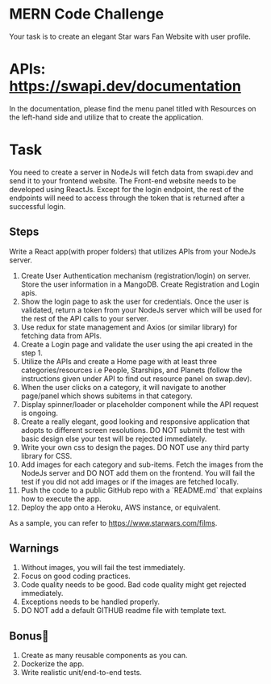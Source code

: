 # MERN Code Challenge 
Your task is to create an elegant Star wars Fan Website with user profile.

# APIs: https://swapi.dev/documentation
In the documentation, please find the menu panel titled with Resources on the left-hand side and utilize that to create the application.

# Task
You need to create a server in NodeJs will fetch data from swapi.dev and send it to your frontend website. The Front-end website needs to be developed using ReactJs. Except for the login endpoint, the rest of the endpoints will need to access through the token that is returned after a successful login.

## Steps
Write a React app(with proper folders) that utilizes APIs from your NodeJs server.
<ol>
	<li>Create User Authentication mechanism (registration/login) on server. Store the user information in a MangoDB. Create Registration and Login apis.</li>
  	<li>Show the login page to ask the user for credentials. Once the user is validated, return a token from your NodeJs server which will be used for the rest of the API calls to your server.</li>
	<li>Use redux for state management and Axios (or similar library) for fetching data from APIs.</li>
	<li>Create a Login page and validate the user using the api created in the step 1.</li>
	<li>Utilize the APIs and create a Home page with at least three categories/resources i.e People, Starships, and Planets (follow the instructions given under API to find out resource panel on swap.dev).</li>
	<li>When the user clicks on a category, it will navigate to another page/panel which shows subitems in that category.</li>
	<li>Display spinner/loader or placeholder component while the API request is ongoing.</li>
	<li>Create a really elegant, good looking and responsive application that adopts to different screen resolutions. DO NOT submit the test with basic design else your test will be rejected immediately.</li>
	<li>Write your own css to design the pages. DO NOT use any third party library for CSS. 
  	<li>Add images for each category and sub-items. Fetch the images from the NodeJs server and DO NOT add them on the frontend. You will fail the test if you did not add images or if the images are fetched locally.</li>
	<li>Push the code to a public GitHub repo with a `README.md` that explains how to execute the app.</li>
  	<li>Deploy the app onto a Heroku, AWS instance, or equivalent.</li>
</ol>

As a sample, you can refer to https://www.starwars.com/films.

## Warnings
<ol>
	<li>Without images, you will fail the test immediately.</li>
	<li>Focus on good coding practices. </li>
	<li>Code quality needs to be good. Bad code quality might get rejected immediately.</li>
	<li>Exceptions needs to be handled properly.</li>
	<li>DO NOT add a default GITHUB readme file with template text.</li>
</ol>

## Bonus🌟
<ol>
	<li>Create as many reusable components as you can.</li>
<li>Dockerize the app.</li>
<li>Write realistic unit/end-to-end tests.</li>
</ol>
